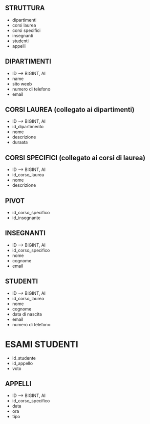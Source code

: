 ## STRUTTURA
- dipartimenti
- corsi laurea
- corsi specifici
- insegnanti
- studenti
- appelli


## DIPARTIMENTI
- ID --> BIGINT, AI
- name
- sito weeb
- numero di telefono
- email

## CORSI LAUREA (collegato ai dipartimenti)
- ID --> BIGINT, AI
- id_dipartimento
- nome
- descrizione
- duraata

## CORSI SPECIFICI (collegato ai corsi di laurea)
- ID --> BIGINT, AI
- id_corso_laurea
- nome
- descrizione

## PIVOT
- id_corso_specifico
- id_insegnante

## INSEGNANTI
- ID --> BIGINT, AI
- id_corso_specifico
- nome
- cognome
- email

## STUDENTI
- ID --> BIGINT, AI
- id_corso_laurea
- nome
- cognome
- data di nascita
- email
- numero di telefono

# ESAMI STUDENTI
- id_studente
- id_appello
- voto

## APPELLI
- ID --> BIGINT, AI
- id_corso_specifico
- data
- ora 
- tipo